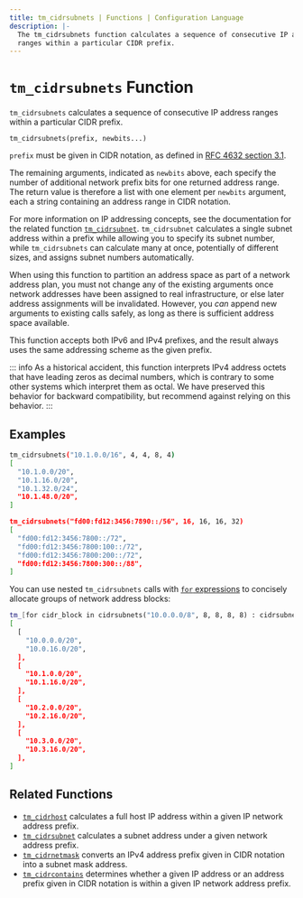 ```yaml
---
title: tm_cidrsubnets | Functions | Configuration Language
description: |-
  The tm_cidrsubnets function calculates a sequence of consecutive IP address
  ranges within a particular CIDR prefix.
---
```


# `tm_cidrsubnets` Function

`tm_cidrsubnets` calculates a sequence of consecutive IP address ranges within
a particular CIDR prefix.

```hcl
tm_cidrsubnets(prefix, newbits...)
```

`prefix` must be given in CIDR notation, as defined in
[RFC 4632 section 3.1](https://tools.ietf.org/html/rfc4632#section-3.1).

The remaining arguments, indicated as `newbits` above, each specify the number
of additional network prefix bits for one returned address range. The return
value is therefore a list with one element per `newbits` argument, each
a string containing an address range in CIDR notation.

For more information on IP addressing concepts, see the documentation for the
related function [`tm_cidrsubnet`](./tm_cidrsubnet.md). `tm_cidrsubnet` calculates
a single subnet address within a prefix while allowing you to specify its
subnet number, while `tm_cidrsubnets` can calculate many at once, potentially of
different sizes, and assigns subnet numbers automatically.

When using this function to partition an address space as part of a network
address plan, you must not change any of the existing arguments once network
addresses have been assigned to real infrastructure, or else later address
assignments will be invalidated. However, you _can_ append new arguments to
existing calls safely, as long as there is sufficient address space available.

This function accepts both IPv6 and IPv4 prefixes, and the result always uses
the same addressing scheme as the given prefix.

::: info
As a historical accident, this function interprets IPv4 address
octets that have leading zeros as decimal numbers, which is contrary to some
other systems which interpret them as octal. We have preserved this behavior
for backward compatibility, but recommend against relying on this behavior.
:::

## Examples

```sh
tm_cidrsubnets("10.1.0.0/16", 4, 4, 8, 4)
[
  "10.1.0.0/20",
  "10.1.16.0/20",
  "10.1.32.0/24",
  "10.1.48.0/20",
]

tm_cidrsubnets("fd00:fd12:3456:7890::/56", 16, 16, 16, 32)
[
  "fd00:fd12:3456:7800::/72",
  "fd00:fd12:3456:7800:100::/72",
  "fd00:fd12:3456:7800:200::/72",
  "fd00:fd12:3456:7800:300::/88",
]
```

You can use nested `tm_cidrsubnets` calls with
[`for` expressions](https://developer.hashicorp.com/terraform/language/expressions/for)
to concisely allocate groups of network address blocks:

```sh
tm_[for cidr_block in cidrsubnets("10.0.0.0/8", 8, 8, 8, 8) : cidrsubnets(cidr_block, 4, 4)]
[
  [
    "10.0.0.0/20",
    "10.0.16.0/20",
  ],
  [
    "10.1.0.0/20",
    "10.1.16.0/20",
  ],
  [
    "10.2.0.0/20",
    "10.2.16.0/20",
  ],
  [
    "10.3.0.0/20",
    "10.3.16.0/20",
  ],
]
```

## Related Functions

* [`tm_cidrhost`](./tm_cidrhost.md) calculates a full host IP address within a given IP network address prefix.
* [`tm_cidrsubnet`](./tm_cidrsubnet.md) calculates a subnet address under a given
  network address prefix.
* [`tm_cidrnetmask`](./tm_cidrnetmask.md) converts an IPv4 address prefix given in CIDR notation into a subnet mask address.
* [`tm_cidrcontains`](./tm_cidrcontains.md) determines whether a given IP address or an address prefix given in CIDR notation is within a given IP network address prefix.
